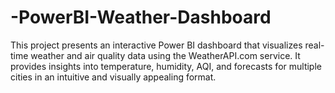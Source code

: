 # -PowerBI-Weather-Dashboard
This project presents an interactive Power BI dashboard that visualizes real-time weather and air quality data using the WeatherAPI.com service. It provides insights into temperature, humidity, AQI, and forecasts for multiple cities in an intuitive and visually appealing format.
